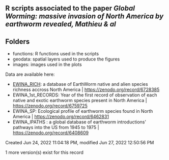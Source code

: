## R scripts associated to the paper *Global Worming: massive invasion of North America by earthworm revealed, Mathieu & al*  


## Folders
- functions: R functions used in the scripts
- geodata: spatial layers used to produce the figures
- images: images used in the plots

Data are available here:
- <u>EWINA_RICH</u>: a database of EarthWorm native and alien species richness accross North America | https://zenodo.org/record/6728385
- EWINA_1st_RECORDS: Year of the first record of observation of each native and exotic earthworm species present in North America | https://zenodo.org/record/6759725
- EWINA_SP: Ecological profile of earthworm species found in North America | https://zenodo.org/record/6462831
- EWINA_IPATHS : a global database of earthworm introductions' pathways into the US from 1945 to 1975 | https://zenodo.org/record/6408609




Created Jun 24, 2022 11:04:18 PM, modified Jun 27, 2022 12:50:56 PM

1 more version(s) exist for this record
